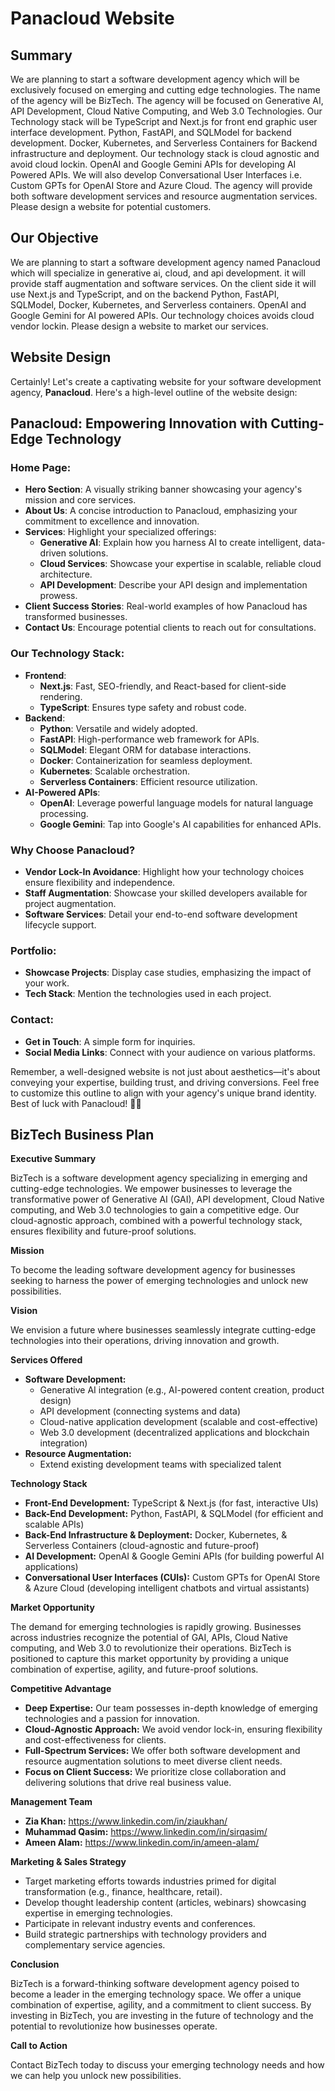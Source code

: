 # Panacloud Website

## Summary

We are planning to start a software development agency which will be exclusively focused on emerging and cutting edge technologies. The name of the agency will be BizTech. The agency will be focused on Generative AI, API Development, Cloud Native Computing, and Web 3.0 Technologies. Our Technology stack will be TypeScript and Next.js for front end graphic user interface development. Python, FastAPI, and SQLModel for backend development. Docker, Kubernetes, and Serverless Containers for Backend infrastructure and deployment. Our technology stack is cloud agnostic and avoid cloud lockin. OpenAI and Google Gemini APIs for developing AI Powered APIs. We will also develop Conversational User Interfaces i.e. Custom GPTs for OpenAI Store and Azure Cloud.  The agency will provide both software development services and resource augmentation services. Please design a website for potential customers.


## Our Objective

We are planning to start a software development agency named Panacloud which will specialize in generative ai, cloud, and api development. it will provide staff augmentation and software services. On the client side it will use Next.js and TypeScript, and on the backend Python, FastAPI, SQLModel, Docker, Kubernetes, and Serverless containers.  OpenAI and Google Gemini for AI powered APIs. Our technology choices avoids cloud vendor lockin. Please design a website to market our services.


## Website Design

Certainly! Let's create a captivating website for your software development agency, **Panacloud**. Here's a high-level outline of the website design:

## Panacloud: Empowering Innovation with Cutting-Edge Technology

### Home Page:
- **Hero Section**: A visually striking banner showcasing your agency's mission and core services.
- **About Us**: A concise introduction to Panacloud, emphasizing your commitment to excellence and innovation.
- **Services**: Highlight your specialized offerings:
    - **Generative AI**: Explain how you harness AI to create intelligent, data-driven solutions.
    - **Cloud Services**: Showcase your expertise in scalable, reliable cloud architecture.
    - **API Development**: Describe your API design and implementation prowess.
- **Client Success Stories**: Real-world examples of how Panacloud has transformed businesses.
- **Contact Us**: Encourage potential clients to reach out for consultations.

### Our Technology Stack:
- **Frontend**:
    - **Next.js**: Fast, SEO-friendly, and React-based for client-side rendering.
    - **TypeScript**: Ensures type safety and robust code.
- **Backend**:
    - **Python**: Versatile and widely adopted.
    - **FastAPI**: High-performance web framework for APIs.
    - **SQLModel**: Elegant ORM for database interactions.
    - **Docker**: Containerization for seamless deployment.
    - **Kubernetes**: Scalable orchestration.
    - **Serverless Containers**: Efficient resource utilization.
- **AI-Powered APIs**:
    - **OpenAI**: Leverage powerful language models for natural language processing.
    - **Google Gemini**: Tap into Google's AI capabilities for enhanced APIs.

### Why Choose Panacloud?
- **Vendor Lock-In Avoidance**: Highlight how your technology choices ensure flexibility and independence.
- **Staff Augmentation**: Showcase your skilled developers available for project augmentation.
- **Software Services**: Detail your end-to-end software development lifecycle support.

### Portfolio:
- **Showcase Projects**: Display case studies, emphasizing the impact of your work.
- **Tech Stack**: Mention the technologies used in each project.

### Contact:
- **Get in Touch**: A simple form for inquiries.
- **Social Media Links**: Connect with your audience on various platforms.

Remember, a well-designed website is not just about aesthetics—it's about conveying your expertise, building trust, and driving conversions. Feel free to customize this outline to align with your agency's unique brand identity. Best of luck with Panacloud! 🚀🌟

## BizTech Business Plan

**Executive Summary**

BizTech is a software development agency specializing in emerging and cutting-edge technologies. We empower businesses to leverage the transformative power of Generative AI (GAI), API development, Cloud Native computing, and Web 3.0 technologies to gain a competitive edge. Our cloud-agnostic approach, combined with a powerful technology stack, ensures flexibility and future-proof solutions.

**Mission**

To become the leading software development agency for businesses seeking to harness the power of emerging technologies and unlock new possibilities.

**Vision**

We envision a future where businesses seamlessly integrate cutting-edge technologies into their operations, driving innovation and growth. 

**Services Offered**

* **Software Development:**
    * Generative AI integration (e.g., AI-powered content creation, product design)
    * API development (connecting systems and data)
    * Cloud-native application development (scalable and cost-effective)
    * Web 3.0 development (decentralized applications and blockchain integration)
* **Resource Augmentation:**
    * Extend existing development teams with specialized talent

**Technology Stack**

* **Front-End Development:** TypeScript & Next.js (for fast, interactive UIs)
* **Back-End Development:** Python, FastAPI, & SQLModel (for efficient and scalable APIs)
* **Back-End Infrastructure & Deployment:** Docker, Kubernetes, & Serverless Containers (cloud-agnostic and future-proof)
* **AI Development:** OpenAI & Google Gemini APIs (for building powerful AI applications)
* **Conversational User Interfaces (CUIs):** Custom GPTs for OpenAI Store & Azure Cloud (developing intelligent chatbots and virtual assistants)

**Market Opportunity**

The demand for emerging technologies is rapidly growing. Businesses across industries recognize the potential of GAI, APIs, Cloud Native computing, and Web 3.0 to revolutionize their operations. BizTech is positioned to capture this market opportunity by providing a unique combination of expertise, agility, and future-proof solutions.

**Competitive Advantage**

* **Deep Expertise:** Our team possesses in-depth knowledge of emerging technologies and a passion for innovation.
* **Cloud-Agnostic Approach:** We avoid vendor lock-in, ensuring flexibility and cost-effectiveness for clients.
* **Full-Spectrum Services:** We offer both software development and resource augmentation solutions to meet diverse client needs.
* **Focus on Client Success:** We prioritize close collaboration and delivering solutions that drive real business value.

**Management Team**

* **Zia Khan:** https://www.linkedin.com/in/ziaukhan/
* **Muhammad Qasim:** https://www.linkedin.com/in/sirqasim/
* **Ameen Alam:** https://www.linkedin.com/in/ameen-alam/

**Marketing & Sales Strategy**

* Target marketing efforts towards industries primed for digital transformation (e.g., finance, healthcare, retail).
* Develop thought leadership content (articles, webinars) showcasing expertise in emerging technologies.
* Participate in relevant industry events and conferences.
* Build strategic partnerships with technology providers and complementary service agencies.


**Conclusion**

BizTech is a forward-thinking software development agency poised to become a leader in the emerging technology space. We offer a unique combination of expertise, agility, and a commitment to client success. By investing in BizTech, you are investing in the future of technology and the potential to revolutionize how businesses operate. 

**Call to Action**

Contact BizTech today to discuss your emerging technology needs and how we can help you unlock new possibilities.






